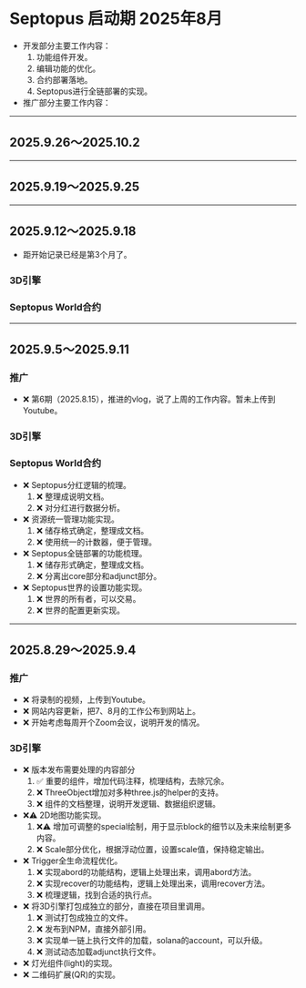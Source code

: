 # Septopus 启动期 2025年8月

* 开发部分主要工作内容：
    1. 功能组件开发。
    2. 编辑功能的优化。 
    3. 合约部署落地。
    4. Septopus进行全链部署的实现。
* 推广部分主要工作内容：

------------------------------------------------------

## 2025.9.26～2025.10.2

------------------------------------------------------

## 2025.9.19～2025.9.25

------------------------------------------------------

## 2025.9.12～2025.9.18

* 距开始记录已经是第3个月了。

### 3D引擎

### Septopus World合约

------------------------------------------------------

## 2025.9.5～2025.9.11

### 推广

* ❌ 第6期（2025.8.15），推进的vlog，说了上周的工作内容。暂未上传到Youtube。

### 3D引擎

### Septopus World合约

* ❌ Septopus分红逻辑的梳理。
    1. ❌ 整理成说明文档。
    2. ❌ 对分红进行数据分析。
* ❌ 资源统一管理功能实现。
    1. ❌ 储存格式确定，整理成文档。
    2. ❌ 使用统一的计数器，便于管理。
* ❌ Septopus全链部署的功能梳理。
    1. ❌ 储存形式确定，整理成文档。
    2. ❌ 分离出core部分和adjunct部分。
* ❌ Septopus世界的设置功能实现。
    1. ❌ 世界的所有者，可以交易。
    2. ❌ 世界的配置更新实现。

------------------------------------------------------

## 2025.8.29～2025.9.4

### 推广

* ❌ 将录制的视频，上传到Youtube。
* ❌ 网站内容更新，把7、8月的工作公布到网站上。
* ❌ 开始考虑每周开个Zoom会议，说明开发的情况。

### 3D引擎

* ❌ 版本发布需要处理的内容部分
    1. ✅ 重要的组件，增加代码注释，梳理结构，去除冗余。
    2. ❌ ThreeObject增加对多种three.js的helper的支持。
    3. ❌ 组件的文档整理，说明开发逻辑、数据组织逻辑。
* ❌⚠️ 2D地图功能实现。
    1. ❌⚠️ 增加可调整的special绘制，用于显示block的细节以及未来绘制更多内容。
    2. ❌ Scale部分优化，根据浮动位置，设置scale值，保持稳定输出。
* ❌ Trigger全生命流程优化。
    1. ❌ 实现abord的功能结构，逻辑上处理出来，调用abord方法。
    2. ❌ 实现recover的功能结构，逻辑上处理出来，调用recover方法。
    3. ❌ 梳理逻辑，找到合适的执行点。
* ❌ 将3D引擎打包成独立的部分，直接在项目里调用。
    1. ❌ 测试打包成独立的文件。
    2. ❌ 发布到NPM，直接外部引用。
    3. ❌ 实现单一链上执行文件的加载，solana的account，可以升级。
    4. ❌ 测试动态加载adjunct执行文件。
* ❌ 灯光组件(light)的实现。
* ❌ 二维码扩展(QR)的实现。